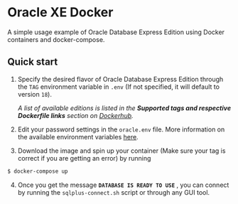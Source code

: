# Oracle XE Docker

A simple usage example of Oracle Database Express Edition using Docker containers and docker-compose.

## Quick start

1. Specify the desired flavor of Oracle Database Express Edition through the `TAG` environment variable in `.env` (If not specified, it will default to version `18`).

   _A list of available editions is listed in the **Supported tags and respective Dockerfile links** section on [Dockerhub](https://hub.docker.com/r/gvenzl/oracle-xe)._

2. Edit your password settings in the `oracle.env` file. More information on the available environment variables [here](https://hub.docker.com/r/gvenzl/oracle-xe).
3. Download the image and spin up your container (Make sure your tag is correct if you are getting an error) by running

```sh
$ docker-compose up
```

4. Once you get the message **`DATABASE IS READY TO USE`** , you can connect by running the `sqlplus-connect.sh` script or through any GUI tool.
